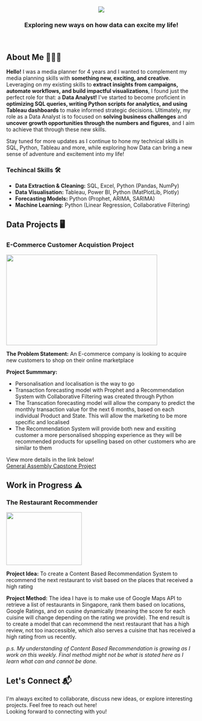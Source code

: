 <h1 align="center">
    <img src="https://readme-typing-svg.herokuapp.com/?font=Righteous&size=35&center=true&vCenter=true&width=500&height=70&duration=3500&lines=Hi+There!+👋;+I'm+Jing+Yi!;+Welcome+to+my+GitHub+page!" />
</h1>
<h3 align="center">Exploring new ways on how data can excite my life!</h3>
<br/>

## About Me 👨🏻‍💻

**Hello!**
I was a media planner for 4 years and I wanted to complement my media planning skills with **something new, exciting, and creative**. Leveraging on my existing skills to **extract insights from campaigns, automate workflows, and build impactful visualizations**, I found just the perfect role for that: a **Data Analyst!** I've started to become proficient in **optimizing SQL queries, writing Python scripts for analytics, and using Tableau dashboards** to make informed strategic decisions. Ultimately, my role as a Data Analyst is to focused on **solving business challenges** and **uncover growth opportunities through the numbers and figures**, and I aim to achieve that through these new skills.

Stay tuned for more updates as I continue to hone my technical skills in SQL, Python, Tableau and more, while exploring how Data can bring a new sense of adventure and excitement into my life!

### Techincal Skills 🛠️

- **Data Extraction & Cleaning:** SQL, Excel, Python (Pandas, NumPy)
- **Data Visualisation:** Tableau, Power BI, Python (MatPlotLib, Plotly)
- **Forecasting Models:** Python (Prophet, ARIMA, SARIMA)
- **Machine Learning:** Python (Linear Regression, Collaborative Filtering) 


## Data Projects 🖥️

### E-Commerce Customer Acquistion Project

<img src="https://i.giphy.com/media/v1.Y2lkPTc5MGI3NjExY3BrcWN1OWJlZnZkY2J6OWNraHNscWx1d2lwZmhvdXNpaHBlaGZ4bCZlcD12MV9pbnRlcm5hbF9naWZfYnlfaWQmY3Q9Zw/6xEEzPgehze0DBsyX6/giphy.gif" width="400" height="240" />

**The Problem Statement:** An E-commerce company is looking to acquire new customers to shop on their online marketplace<br/> 

**Project Summmary:** 
- Personalisation and localisation is the way to go
- Transaction forecasting model with Prophet and a Recommendation System with Collaborative Filtering was created through Python
- The Transcation forecasting model will allow the company to predict the monthly transaction value for the next 6 months, based on each individual Product and State. This will allow the marketing to be more specific and localised
- The Recommendation System will provide both new and exsiting customer a more personalised shopping experience as they will be recommended products for upselling based on other customers who are similar to them

View more details in the link below!<br/>
[General Assembly Capstone Project](https://github.com/MatthiasJY/GA_Capstone)


## Work in Progress ⚠️

### The Restaurant Recommender

<img src="https://i.giphy.com/media/v1.Y2lkPTc5MGI3NjExaGN1M2doZjA5NGdnNGhzY200cnpraW4zYXpqY20wbHZsbDRxZ3d5YiZlcD12MV9pbnRlcm5hbF9naWZfYnlfaWQmY3Q9Zw/12uXi1GXBibALC/giphy.gif" width="200" height="140" />

**Project Idea:** To create a Content Based Recommendation System to recommend the next restaurant to visit based on the places that received a high rating<br/> 

**Project Method:** The idea I have is to make use of Google Maps API to retrieve a list of restaurants in Singapore, rank them based on locations, Google Ratings, and on cusine dynamically (meaning the score for each cuisine will change depending on the rating we provide). The end result is to create a model that can recommend the next restaurant that has a high review, not too inaccessible, which also serves a cuisine that has received a high rating from us recently. 

*p.s. My understanding of Content Based Recommendation is growing as I work on this weekly. Final method might not be what is stated here as I learn what can and cannot be done.* 


## Let's Connect 📬

I'm always excited to collaborate, discuss new ideas, or explore interesting projects. Feel free to reach out here!<br/>
Looking forward to connecting with you!
